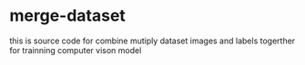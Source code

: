 # merge-dataset
this is source code for combine mutiply dataset images and labels togerther for trainning computer vison model
